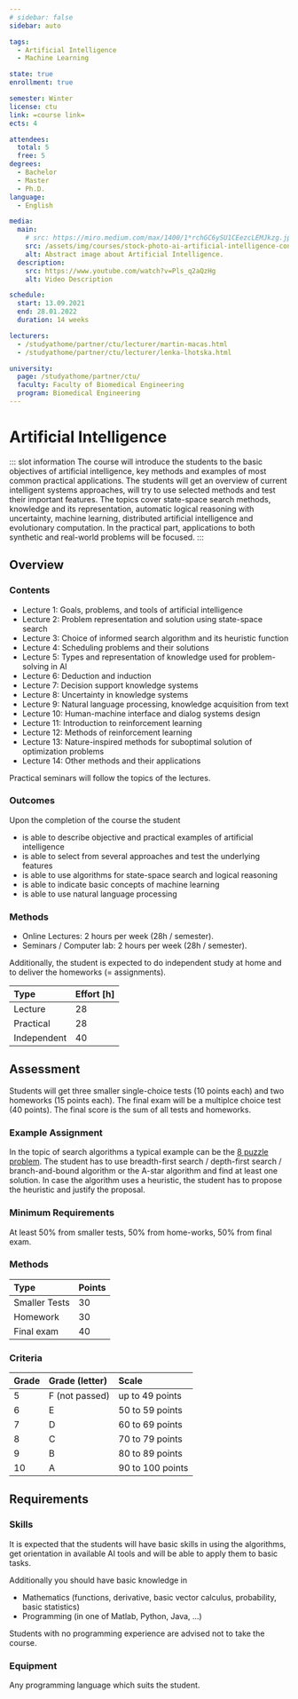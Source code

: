 ```yaml
---
# sidebar: false
sidebar: auto

tags:
  - Artificial Intelligence
  - Machine Learning

state: true
enrollment: true

semester: Winter
license: ctu
link: =course link=
ects: 4

attendees:
  total: 5
  free: 5
degrees:
  - Bachelor
  - Master
  - Ph.D.
language:
  - English

media:
  main:
    # src: https://miro.medium.com/max/1400/1*rchGC6ySU1CEezcLEMJkzg.jpeg
    src: /assets/img/courses/stock-photo-ai-artificial-intelligence-concept-691438969.jpg
    alt: Abstract image about Artificial Intelligence.
  description:
    src: https://www.youtube.com/watch?v=Pls_q2aQzHg
    alt: Video Description

schedule:
  start: 13.09.2021
  end: 28.01.2022
  duration: 14 weeks

lecturers:
  - /studyathome/partner/ctu/lecturer/martin-macas.html
  - /studyathome/partner/ctu/lecturer/lenka-lhotska.html

university:
  page: /studyathome/partner/ctu/
  faculty: Faculty of Biomedical Engineering
  program: Biomedical Engineering
---
```


# Artificial Intelligence

::: slot information
The course will introduce the students to the basic objectives of artificial intelligence, key methods and examples of most common practical applications. The students will get an overview of current intelligent systems approaches, will try to use selected methods and test their important features.
The topics cover state-space search methods, knowledge and its representation, automatic logical reasoning with uncertainty, machine learning, distributed artificial intelligence and evolutionary computation. In the practical part, applications to both synthetic and real-world problems will be focused.
:::

## Overview

### Contents

- Lecture 1: Goals, problems, and tools of artificial intelligence
- Lecture 2: Problem representation and solution using state-space search
- Lecture 3: Choice of informed search algorithm and its heuristic function
- Lecture 4: Scheduling problems and their solutions
- Lecture 5: Types and representation of knowledge used for problem-solving in AI
- Lecture 6: Deduction and induction
- Lecture 7: Decision support knowledge systems
- Lecture 8: Uncertainty in knowledge systems
- Lecture 9: Natural language processing, knowledge acquisition from text
- Lecture 10: Human-machine interface and dialog systems design
- Lecture 11: Introduction to reinforcement learning
- Lecture 12: Methods of reinforcement learning
- Lecture 13: Nature-inspired methods for suboptimal solution of optimization problems
- Lecture 14: Other methods and their applications

Practical seminars will follow the topics of the lectures.

### Outcomes

Upon the completion of the course the student

- is able to describe objective and practical examples of artificial intelligence
- is able to select from several approaches and test the underlying features
- is able to use algorithms for state-space search and logical reasoning
- is able to indicate basic concepts of machine learning
- is able to use natural language processing

### Methods

- Online Lectures: 2 hours per week (28h / semester).
- Seminars / Computer lab: 2 hours per week (28h / semester).

Additionally, the student is expected to do independent study at home and to deliver the homeworks (= assignments).

| Type        | Effort \[h\] |
| :---------- | :----------- |
| Lecture     | 28           |
| Practical   | 28           |
| Independent | 40           |

## Assessment

Students will get three smaller single-choice tests (10 points each) and two homeworks (15 points each). The final exam will be a multiplce choice test (40 points).
The final score is the sum of all tests and homeworks.

### Example Assignment

In the topic of search algorithms a typical example can be the [8 puzzle problem](https://en.wikipedia.org/wiki/15_puzzle). The student has to use breadth-first search / depth-first search / branch-and-bound algorithm or the A-star algorithm and find at least one solution. In case the algorithm uses a heuristic, the student has to propose the heuristic and justify the proposal.

### Minimum Requirements

At least 50% from smaller tests, 50% from home-works, 50% from final exam.

### Methods

| Type          | Points |
| :------------ | :----- |
| Smaller Tests | 30     |
| Homework      | 30     |
| Final exam    | 40     |

### Criteria

| Grade | Grade (letter) | Scale            |
| :---- | :------------- | :--------------- |
| 5     | F (not passed) | up to 49 points  |
| 6     | E              | 50 to 59 points  |
| 7     | D              | 60 to 69 points  |
| 8     | C              | 70 to 79 points  |
| 9     | B              | 80 to 89 points  |
| 10    | A              | 90 to 100 points |

## Requirements

### Skills

It is expected that the students will have basic skills in using the algorithms, get orientation in available AI tools and will be able to apply them to basic tasks.

Additionally you should have basic knowledge in

- Mathematics (functions, derivative, basic vector calculus, probability, basic statistics)
- Programming (in one of Matlab, Python, Java, ...)

Students with no programming experience are advised not to take the course.

### Equipment

Any programming language which suits the student.
